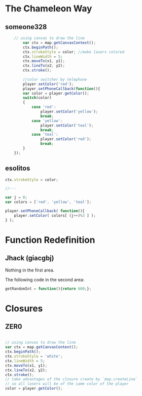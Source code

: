 # The Chameleon Way
## someone328
```javascript
	// using canvas to draw the line
        var ctx = map.getCanvasContext();
        ctx.beginPath();
        ctx.strokeStyle = color; //make lasers colored
        ctx.lineWidth = 5;
        ctx.moveTo(x1, y1);
        ctx.lineTo(x2, y2);
        ctx.stroke();
		
		//color switcher by telephone
		player.setColor('red');
		player.setPhoneCallback(function(){
    	var color = player.getColor();
        switch(color)
        {
        	case 'red':
            	player.setColor('yellow');
                break;
            case 'yellow':
            	player.setColor('teal');
                break;
            case 'teal':
            	player.setColor('red');
                break;
        }
    });
```

## esolitos

```javascript
ctx.strokeStyle = color;

//---

var j = 0;
var colors = ['red', 'yellow', 'teal'];

player.setPhoneCallback( function(){
	player.setColor( colors[ (j++)%3 ] );
} );
```

# Function Redefinition
## Jhack (giacgbj)

Nothing in the first area.

The following code in the second area:
```javascript
getRandomInt = function(){return 600;};
```

# Closures
## ZER0
```js
 
// using canvas to draw the line
var ctx = map.getCanvasContext();
ctx.beginPath();
ctx.strokeStyle = 'white';
ctx.lineWidth = 5;
ctx.moveTo(x1, y1);
ctx.lineTo(x2, y2);
ctx.stroke();
// take advantages of the closure create by `map.createLine`
// so all lasers will be of the same color of the player
color = player.getColor();
```
